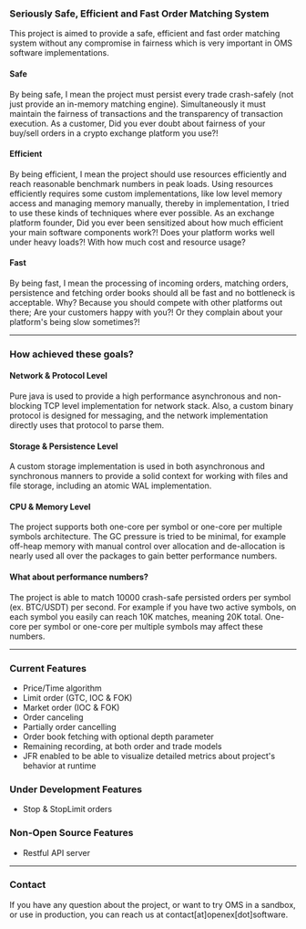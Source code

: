 ### Seriously Safe, Efficient and Fast Order Matching System

This project is aimed to provide a safe, efficient and fast order matching system without any compromise in fairness
which is very important in OMS software implementations.

#### Safe

By being safe, I mean the project must persist every trade crash-safely (not just provide an in-memory matching engine).
Simultaneously it must maintain the fairness of transactions and the transparency of transaction execution. As a
customer, Did you ever doubt about fairness of your buy/sell orders in a crypto exchange platform you use?!

#### Efficient

By being efficient, I mean the project should use resources efficiently and reach reasonable benchmark numbers in peak
loads. Using resources efficiently requires some custom implementations, like low level memory access and managing
memory manually, thereby in implementation, I tried to use these kinds of techniques where ever possible. As an exchange
platform founder, Did you ever been sensitized about how much efficient your main software components work?! Does your
platform works well under heavy loads?! With how much cost and resource usage?

#### Fast

By being fast, I mean the processing of incoming orders, matching orders, persistence and fetching order books should
all be fast and no bottleneck is acceptable. Why? Because you should compete with other platforms out there; Are your
customers happy with you?! Or they complain about your platform's being slow sometimes?!

---

### How achieved these goals?

#### Network & Protocol Level

Pure java is used to provide a high performance asynchronous and non-blocking TCP level implementation for network
stack. Also, a custom binary protocol is designed for messaging, and the network implementation directly uses that
protocol to parse them.

#### Storage & Persistence Level

A custom storage implementation is used in both asynchronous and synchronous manners to provide a solid context for
working with files and file storage, including an atomic WAL implementation.

#### CPU & Memory Level

The project supports both one-core per symbol or one-core per multiple symbols architecture. The GC pressure is tried to
be minimal, for example off-heap memory with manual control over allocation and de-allocation is nearly used all over
the packages to gain better performance numbers.

#### What about performance numbers?

The project is able to match 10000 crash-safe persisted orders per symbol (ex. BTC/USDT) per second. For example if you
have two active symbols, on each symbol you easily can reach 10K matches, meaning 20K total. One-core per symbol or
one-core per multiple symbols may affect these numbers.

---

### Current Features

- Price/Time algorithm
- Limit order (GTC, IOC & FOK)
- Market order (IOC & FOK)
- Order canceling
- Partially order cancelling
- Order book fetching with optional depth parameter
- Remaining recording, at both order and trade models
- JFR enabled to be able to visualize detailed metrics about project's behavior at runtime

### Under Development Features

- Stop & StopLimit orders

### Non-Open Source Features

- Restful API server

---

### Contact

If you have any question about the project, or want to try OMS in a sandbox, or use in production, you can reach us at
contact[at]openex[dot]software.
